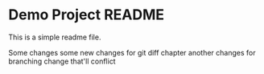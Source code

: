 # Demo Project README

This is a simple readme file.

Some changes
some new changes for git diff chapter
another changes for branching
change that'll conflict
